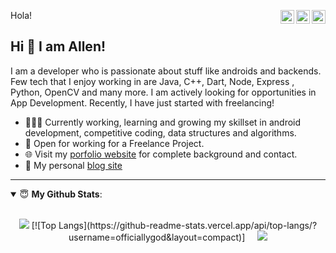 <a href="https://twitter.com/itsmeallenbenny" target="_blank" rel="nofollow"><img align="right" alt="Allen's Twitter" width="22px" src="https://cdn.jsdelivr.net/npm/simple-icons@v3/icons/twitter.svg" /></a><a href="https://www.linkedin.com/in/allen-benny" target="_blank" rel="nofollow"><img align="right" alt="Allen's Linkdein" width="22px" src="https://cdn.jsdelivr.net/npm/simple-icons@v3/icons/linkedin.svg" /></a><a href="https://www.hackerrank.com/allen_officially" target="_blank" rel="nofollow"><img align="right" alt="Allen's HackerRank" width="22px" src="https://cdn.jsdelivr.net/npm/simple-icons@v3/icons/hackerrank.svg"/></a>Hola!

## Hi 👋 I am Allen! 
I am a developer who is passionate about stuff like androids and backends. Few tech that I enjoy working in are Java, C++, Dart, Node, Express , Python, OpenCV and many more. I am actively looking for opportunities in App Development. Recently, I have just started with freelancing!
- 👨🏽‍💻 Currently working, learning and growing my skillset in android development, competitive coding, data structures and algorithms.
- 🤝 Open for working for a Freelance Project.
- 🌐 Visit my [porfolio website](https://materilio-allen.firebaseapp.com) for complete background and contact.
- 👋 My personal [blog site](https://iamallenbenny.blogspot.com/)

---
<details open>
 <summary> 😇 <b>My Github Stats</b>: </summary>
<br>
 <p align = "center">
  <img src = "https://github-readme-stats.vercel.app/api/top-langs/?username=officiallygod&hide=css,java,html&theme=radical">
  [![Top Langs](https://github-readme-stats.vercel.app/api/top-langs/?username=officiallygod&layout=compact)]
  &nbsp;&nbsp;&nbsp;
  <img src = "https://github-readme-stats.vercel.app/api?username=officiallygod&show_icons=true&theme=radical&line_height=27">
</p>
</details>

